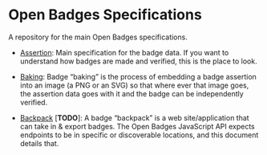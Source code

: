 # Open Badges Specifications

A repository for the main Open Badges specifications.

* [Assertion](/assertion.md): Main specification for the badge data. If you want to understand how badges are made and verified, this is the place to look.

* [Baking](/Badge-Baking/latest.md): Badge “baking” is the process of embedding a badge assertion into an image (a PNG or an SVG) so that where ever that image goes, the assertion data goes with it and the badge can be independently verified.

* [Backpack](/backpack.md) [**TODO**]: A badge “backpack” is a web site/application that can take in & export badges. The Open Badges JavaScript API expects endpoints to be in specific or discoverable locations, and this document details that.
